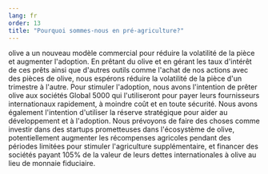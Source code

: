 ```yaml
---
lang: fr
order: 13
title: "Pourquoi sommes-nous en pré-agriculture?"
---
```


olive a un nouveau modèle commercial pour réduire la volatilité de la pièce et augmenter l'adoption. En prêtant du olive et en gérant les taux d'intérêt de ces prêts ainsi que d'autres outils comme l'achat de nos actions avec des pièces de olive, nous espérons réduire la volatilité de la pièce d'un trimestre à l'autre. Pour stimuler l'adoption, nous avons l'intention de prêter olive aux sociétés Global 5000 qui l'utiliseront pour payer leurs fournisseurs internationaux rapidement, à moindre coût et en toute sécurité. Nous avons également l'intention d'utiliser la réserve stratégique pour aider au développement et à l'adoption. Nous prévoyons de faire des choses comme investir dans des startups prometteuses dans l'écosystème de olive, potentiellement augmenter les récompenses agricoles pendant des périodes limitées pour stimuler l'agriculture supplémentaire, et financer des sociétés payant 105% de la valeur de leurs dettes internationales à olive au lieu de monnaie fiduciaire.
